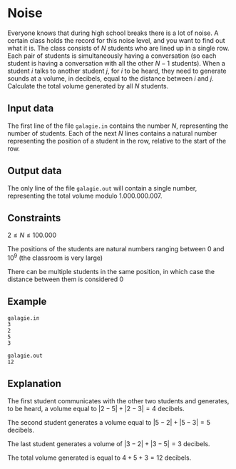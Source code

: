 # Noise

Everyone knows that during high school breaks there is a lot of noise. A certain class holds the record for this noise level, and you want to find out what it is. The class consists of $N$ students who are lined up in a single row. Each pair of students is simultaneously having a conversation (so each student is having a conversation with all the other $N-1$ students). When a student $i$ talks to another student $j$, for $i$ to be heard, they need to generate sounds at a volume, in decibels, equal to the distance between $i$ and $j$. Calculate the total volume generated by all $N$ students.

## Input data

The first line of the file `galagie.in` contains the number $N$, representing the number of students. Each of the next $N$ lines contains a natural number representing the position of a student in the row, relative to the start of the row.

## Output data

The only line of the file `galagie.out` will contain a single number, representing the total volume modulo $1.000.000.007$.

## Constraints

$2 \leq N \leq 100.000$

The positions of the students are natural numbers ranging between $0$ and $10^9$ (the classroom is very large)

There can be multiple students in the same position, in which case the distance between them is considered $0$

## Example

`galagie.in`<br>
`3`<br>
`2`<br>
`5`<br>
`3`<br>

`galagie.out`<br>
`12`<br>

## Explanation

The first student communicates with the other two students and generates, to be heard, a volume equal to $|2-5| + |2-3| = 4$ decibels.

The second student generates a volume equal to $|5-2| + |5-3| = 5$ decibels.

The last student generates a volume of $|3-2| + |3-5| = 3$ decibels.

The total volume generated is equal to $4+5+3 = 12$ decibels.